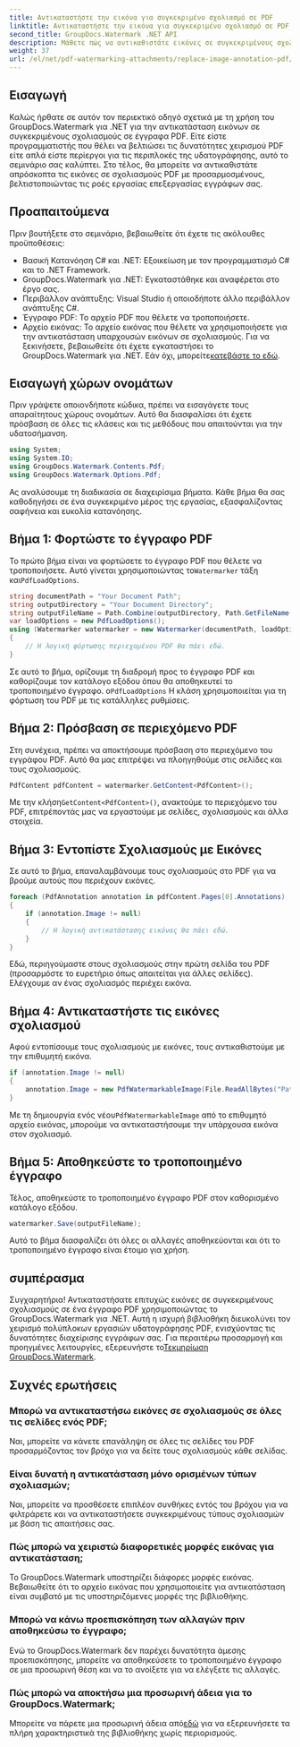 ```yaml
---
title: Αντικαταστήστε την εικόνα για συγκεκριμένο σχολιασμό σε PDF
linktitle: Αντικαταστήστε την εικόνα για συγκεκριμένο σχολιασμό σε PDF
second_title: GroupDocs.Watermark .NET API
description: Μάθετε πώς να αντικαθιστάτε εικόνες σε συγκεκριμένους σχολιασμούς PDF χρησιμοποιώντας το GroupDocs.Watermark για .NET. Αυτός ο λεπτομερής οδηγός καλύπτει τα πάντα, από τη φόρτωση εγγράφων έως την αποθήκευση αλλαγών.
weight: 37
url: /el/net/pdf-watermarking-attachments/replace-image-annotation-pdf/
---
```

## Εισαγωγή
Καλώς ήρθατε σε αυτόν τον περιεκτικό οδηγό σχετικά με τη χρήση του GroupDocs.Watermark για .NET για την αντικατάσταση εικόνων σε συγκεκριμένους σχολιασμούς σε έγγραφα PDF. Είτε είστε προγραμματιστής που θέλει να βελτιώσει τις δυνατότητες χειρισμού PDF είτε απλά είστε περίεργοι για τις περιπλοκές της υδατογράφησης, αυτό το σεμινάριο σας καλύπτει. Στο τέλος, θα μπορείτε να αντικαθιστάτε απρόσκοπτα τις εικόνες σε σχολιασμούς PDF με προσαρμοσμένους, βελτιστοποιώντας τις ροές εργασίας επεξεργασίας εγγράφων σας.
## Προαπαιτούμενα
Πριν βουτήξετε στο σεμινάριο, βεβαιωθείτε ότι έχετε τις ακόλουθες προϋποθέσεις:
- Βασική Κατανόηση C# και .NET: Εξοικείωση με τον προγραμματισμό C# και το .NET Framework.
- GroupDocs.Watermark για .NET: Εγκαταστάθηκε και αναφέρεται στο έργο σας.
- Περιβάλλον ανάπτυξης: Visual Studio ή οποιοδήποτε άλλο περιβάλλον ανάπτυξης C#.
- Έγγραφο PDF: Το αρχείο PDF που θέλετε να τροποποιήσετε.
- Αρχείο εικόνας: Το αρχείο εικόνας που θέλετε να χρησιμοποιήσετε για την αντικατάσταση υπαρχουσών εικόνων σε σχολιασμούς.
 Για να ξεκινήσετε, βεβαιωθείτε ότι έχετε εγκαταστήσει το GroupDocs.Watermark για .NET. Εάν όχι, μπορείτε[κατεβάστε το εδώ](https://releases.groupdocs.com/Watermark/net/).
## Εισαγωγή χώρων ονομάτων
Πριν γράψετε οποιονδήποτε κώδικα, πρέπει να εισαγάγετε τους απαραίτητους χώρους ονομάτων. Αυτό θα διασφαλίσει ότι έχετε πρόσβαση σε όλες τις κλάσεις και τις μεθόδους που απαιτούνται για την υδατοσήμανση.
```csharp
using System;
using System.IO;
using GroupDocs.Watermark.Contents.Pdf;
using GroupDocs.Watermark.Options.Pdf;
```
Ας αναλύσουμε τη διαδικασία σε διαχειρίσιμα βήματα. Κάθε βήμα θα σας καθοδηγήσει σε ένα συγκεκριμένο μέρος της εργασίας, εξασφαλίζοντας σαφήνεια και ευκολία κατανόησης.
## Βήμα 1: Φορτώστε το έγγραφο PDF
 Το πρώτο βήμα είναι να φορτώσετε το έγγραφο PDF που θέλετε να τροποποιήσετε. Αυτό γίνεται χρησιμοποιώντας το`Watermarker` τάξη και`PdfLoadOptions`.

```csharp
string documentPath = "Your Document Path";
string outputDirectory = "Your Document Directory";
string outputFileName = Path.Combine(outputDirectory, Path.GetFileName(documentPath));
var loadOptions = new PdfLoadOptions();
using (Watermarker watermarker = new Watermarker(documentPath, loadOptions))
{
    // Η λογική φόρτωσης περιεχομένου PDF θα πάει εδώ.
}
```
 Σε αυτό το βήμα, ορίζουμε τη διαδρομή προς το έγγραφο PDF και καθορίζουμε τον κατάλογο εξόδου όπου θα αποθηκευτεί το τροποποιημένο έγγραφο. ο`PdfLoadOptions` Η κλάση χρησιμοποιείται για τη φόρτωση του PDF με τις κατάλληλες ρυθμίσεις.
## Βήμα 2: Πρόσβαση σε περιεχόμενο PDF
Στη συνέχεια, πρέπει να αποκτήσουμε πρόσβαση στο περιεχόμενο του εγγράφου PDF. Αυτό θα μας επιτρέψει να πλοηγηθούμε στις σελίδες και τους σχολιασμούς.

```csharp
PdfContent pdfContent = watermarker.GetContent<PdfContent>();
```
 Με την κλήση`GetContent<PdfContent>()`, ανακτούμε το περιεχόμενο του PDF, επιτρέποντάς μας να εργαστούμε με σελίδες, σχολιασμούς και άλλα στοιχεία.
## Βήμα 3: Εντοπίστε Σχολιασμούς με Εικόνες
Σε αυτό το βήμα, επαναλαμβάνουμε τους σχολιασμούς στο PDF για να βρούμε αυτούς που περιέχουν εικόνες.

```csharp
foreach (PdfAnnotation annotation in pdfContent.Pages[0].Annotations)
{
    if (annotation.Image != null)
    {
        // Η λογική αντικατάστασης εικόνας θα πάει εδώ.
    }
}
```
Εδώ, περιηγούμαστε στους σχολιασμούς στην πρώτη σελίδα του PDF (προσαρμόστε το ευρετήριο όπως απαιτείται για άλλες σελίδες). Ελέγχουμε αν ένας σχολιασμός περιέχει εικόνα.
## Βήμα 4: Αντικαταστήστε τις εικόνες σχολιασμού
Αφού εντοπίσουμε τους σχολιασμούς με εικόνες, τους αντικαθιστούμε με την επιθυμητή εικόνα.

```csharp
if (annotation.Image != null)
{
    annotation.Image = new PdfWatermarkableImage(File.ReadAllBytes("Path to Your Image File"));
}
```
 Με τη δημιουργία ενός νέου`PdfWatermarkableImage` από το επιθυμητό αρχείο εικόνας, μπορούμε να αντικαταστήσουμε την υπάρχουσα εικόνα στον σχολιασμό.
## Βήμα 5: Αποθηκεύστε το τροποποιημένο έγγραφο
Τέλος, αποθηκεύστε το τροποποιημένο έγγραφο PDF στον καθορισμένο κατάλογο εξόδου.

```csharp
watermarker.Save(outputFileName);
```
Αυτό το βήμα διασφαλίζει ότι όλες οι αλλαγές αποθηκεύονται και ότι το τροποποιημένο έγγραφο είναι έτοιμο για χρήση.
## συμπέρασμα
Συγχαρητήρια! Αντικαταστήσατε επιτυχώς εικόνες σε συγκεκριμένους σχολιασμούς σε ένα έγγραφο PDF χρησιμοποιώντας το GroupDocs.Watermark για .NET. Αυτή η ισχυρή βιβλιοθήκη διευκολύνει τον χειρισμό πολύπλοκων εργασιών υδατογράφησης PDF, ενισχύοντας τις δυνατότητες διαχείρισης εγγράφων σας. Για περαιτέρω προσαρμογή και προηγμένες λειτουργίες, εξερευνήστε το[Τεκμηρίωση GroupDocs.Watermark](https://tutorials.groupdocs.com/Watermark/net/).
## Συχνές ερωτήσεις
### Μπορώ να αντικαταστήσω εικόνες σε σχολιασμούς σε όλες τις σελίδες ενός PDF;
Ναι, μπορείτε να κάνετε επανάληψη σε όλες τις σελίδες του PDF προσαρμόζοντας τον βρόχο για να δείτε τους σχολιασμούς κάθε σελίδας.
### Είναι δυνατή η αντικατάσταση μόνο ορισμένων τύπων σχολιασμών;
Ναι, μπορείτε να προσθέσετε επιπλέον συνθήκες εντός του βρόχου για να φιλτράρετε και να αντικαταστήσετε συγκεκριμένους τύπους σχολιασμών με βάση τις απαιτήσεις σας.
### Πώς μπορώ να χειριστώ διαφορετικές μορφές εικόνας για αντικατάσταση;
Το GroupDocs.Watermark υποστηρίζει διάφορες μορφές εικόνας. Βεβαιωθείτε ότι το αρχείο εικόνας που χρησιμοποιείτε για αντικατάσταση είναι συμβατό με τις υποστηριζόμενες μορφές της βιβλιοθήκης.
### Μπορώ να κάνω προεπισκόπηση των αλλαγών πριν αποθηκεύσω το έγγραφο;
Ενώ το GroupDocs.Watermark δεν παρέχει δυνατότητα άμεσης προεπισκόπησης, μπορείτε να αποθηκεύσετε το τροποποιημένο έγγραφο σε μια προσωρινή θέση και να το ανοίξετε για να ελέγξετε τις αλλαγές.
### Πώς μπορώ να αποκτήσω μια προσωρινή άδεια για το GroupDocs.Watermark;
 Μπορείτε να πάρετε μια προσωρινή άδεια από[εδώ](https://purchase.groupdocs.com/temporary-license/) για να εξερευνήσετε τα πλήρη χαρακτηριστικά της βιβλιοθήκης χωρίς περιορισμούς.